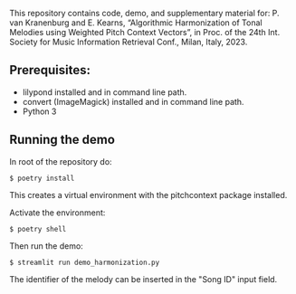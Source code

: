 This repository contains code, demo, and supplementary material for: P. van Kranenburg and E. Kearns, “Algorithmic Harmonization of Tonal Melodies using Weighted Pitch Context Vectors”, in Proc. of the 24th Int. Society for Music Information Retrieval Conf., Milan, Italy, 2023.

## Prerequisites:
- lilypond installed and in command line path.
- convert (ImageMagick) installed and in command line path.
- Python 3

## Running the demo
In root of the repository do:
```
$ poetry install
```
This creates a virtual environment with the pitchcontext package installed.

Activate the environment:
```
$ poetry shell
```

Then run the demo:
```
$ streamlit run demo_harmonization.py
```
The identifier of the melody can be inserted in the "Song ID" input field.
